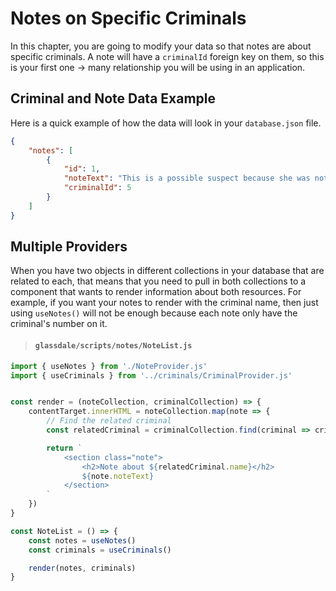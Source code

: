 # Notes on Specific Criminals

In this chapter, you are going to modify your data so that notes are about specific criminals. A note will have a `criminalId` foreign key on them, so this is your first one -> many relationship you will be using in an application.

## Criminal and Note Data Example

Here is a quick example of how the data will look in your `database.json` file.

```json
{
    "notes": [
        {
            "id": 1,
            "noteText": "This is a possible suspect because she was not incarcerated at the time and had a motive.",
            "criminalId": 5
        }
    ]
}
```

## Multiple Providers

When you have two objects in different collections in your database that are related to each, that means that you need to pull in both collections to a component that wants to render information about both resources. For example, if you want your notes to render with the criminal name, then just using `useNotes()` will not be enough because each note only have the criminal's number on it.

> #### `glassdale/scripts/notes/NoteList.js`

```js
import { useNotes } from './NoteProvider.js'
import { useCriminals } from '../criminals/CriminalProvider.js'


const render = (noteCollection, criminalCollection) => {
    contentTarget.innerHTML = noteCollection.map(note => {
        // Find the related criminal
        const relatedCriminal = criminalCollection.find(criminal => criminal.id === note.criminalId)

        return `
            <section class="note">
                <h2>Note about ${relatedCriminal.name}</h2>
                ${note.noteText}
            </section>
        `
    })
}

const NoteList = () => {
    const notes = useNotes()
    const criminals = useCriminals()

    render(notes, criminals)
}
```
